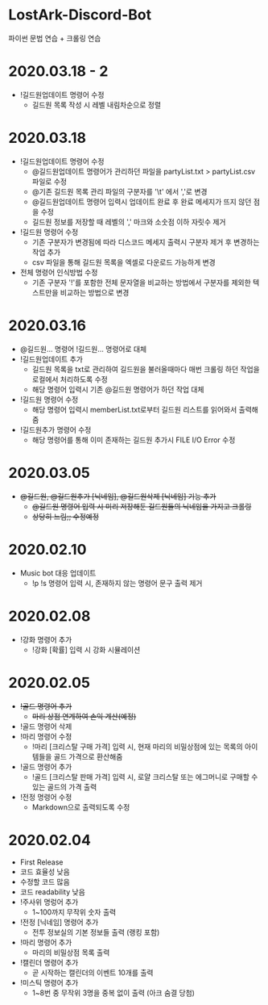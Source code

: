 # LostArk-Discord-Bot
파이썬 문법 연습 + 크롤링 연습
# 2020.03.18 - 2
 * !길드원업데이트 명령어 수정
    - 길드원 목록 작성 시 레벨 내림차순으로 정렬
# 2020.03.18
 * !길드원업데이트 명령어 수정
    - @길드원업데이트 명령어가 관리하던 파일을 partyList.txt > partyList.csv 파일로 수정
    - @기존 길드원 목록 관리 파일의 구분자를 '\t' 에서 ','로 변경
    - @길드원업데이트 명령어 입력시 업데이트 완료 후 완료 메세지가 뜨지 않던 점을 수정
    - 길드원 정보를 저장할 때 레벨의 ',' 마크와 소숫점 이하 자릿수 제거
 * !길드원 명령어 수정
    - 기존 구분자가 변경됨에 따라 디스코드 메세지 출력시 구분자 제거 후 변경하는 작업 추가
    - csv 파일을 통해 길드원 목록을 엑셀로 다운로드 가능하게 변경
 * 전체 명령어 인식방법 수정
    - 기존 구분자 '!'를 포함한 전체 문자열을 비교하는 방법에서 구분자를 제외한 텍스트만을 비교하는 방법으로 변경
# 2020.03.16
 * @길드원... 명령어 !길드원... 명령어로 대체
 * !길드원업데이트 추가
    - 길드원 목록을 txt로 관리하여 길드원을 불러올때마다 매번 크롤링 하던 작업을 로컬에서 처리하도록 수정
    - 해당 명령어 입력시 기존 @길드원 명령어가 하던 작업 대체
 * !길드원 명령어 수정
    - 해당 명령어 입력시 memberList.txt로부터 길드원 리스트를 읽어와서 출력해줌
 * !길드원추가 명령어 수정
    - 해당 명령어를 통해 이미 존재하는 길드원 추가시 FILE I/O Error 수정
# 2020.03.05
 * ~~@길드원, @길드원추가 [닉네임], @길드원삭제 [닉네임] 기능 추가~~
    - ~~@길드원 명령어 입력 시 미리 저장해둔 길드원들의 닉네임을 가지고 크롤링~~
    - ~~상당히 느림;; 수정예정~~
# 2020.02.10
 * Music bot 대응 업데이트
    - !p !s 명령어 입력 시, 존재하지 않는 명령어 문구 출력 제거
# 2020.02.08
 * !강화 명령어 추가
    - !강화 [확률] 입력 시 강화 시뮬레이션
# 2020.02.05
 * ~~!골드 명령어 추가~~
    - ~~마리 상점 연계하여 손익 계산(예정)~~
 * !골드 명령어 삭제
 * !마리 명령어 수정
    - !마리 [크리스탈 구매 가격] 입력 시, 현재 마리의 비밀상점에 있는 목록의 아이템들을 골드 가격으로 환산해줌
 * !골드 명령어 추가
    - !골드 [크리스탈 판매 가격] 입력 시, 로얄 크리스탈 또는 에그머니로 구매할 수 있는 골드의 가격 출력
 * !전정 명령어 수정
    - Markdown으로 출력되도록 수정
# 2020.02.04
 * First Release
 * 코드 효율성 낮음
 * 수정할 코드 많음
 * 코드 readability 낮음
 * !주사위 명렁어 추가
    - 1~100까지 무작위 숫자 출력
 * !전정 [닉네임] 명령어 추가
    - 전투 정보실의 기본 정보들 출력 (랭킹 포함)
 * !마리 명령어 추가
    - 마리의 비밀상점 목록 출력
 * !캘린더 명령어 추가
    - 곧 시작하는 캘린더의 이벤트 10개를 출력
 * !미스틱 명령어 추가
    - 1~8번 중 무작위 3명을 중복 없이 출력 (아크 숨결 당첨)
